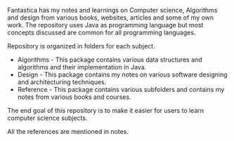 Fantastica has my notes and learnings on Computer science, Algorithms and design from various books, websites, articles and some of my own work. The repository uses Java as programming language but most concepts discussed are common for all programming languages. 

Repository is organized in folders for each subject.

* Algorithms - This package contains various data structures and algorithms and their implementation in Java. 
* Design - This package contains my notes on various software designing and architecturing techniques.
* Reference - This package contains various subfolders and contains my notes from various books and courses.

The end goal of this repository is to make it easier for users to learn computer science subjects.

All the references are mentioned in notes.
